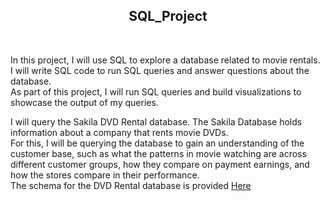 <h2 align="center">
    SQL_Project
</h2>

<br>

In this project, I will use SQL to explore a database related to movie rentals. 
<br>
I will write SQL code to run SQL queries and answer questions about the database. 
<br>
As part of this project, I will run SQL queries and build visualizations to showcase the output of my queries.

I will query the Sakila DVD Rental database. The Sakila Database holds information about a company that rents movie DVDs. 
<br>
For this, I will be querying the database to gain an understanding of the customer base, such as what the patterns in movie watching are across different customer groups, how they compare on payment earnings, and how the stores compare in their performance. 
<br>
The schema for the DVD Rental database is provided [Here](https://github.com/JinaKim77/SQL_project/DVD-RENTAL-ERD.jpg)